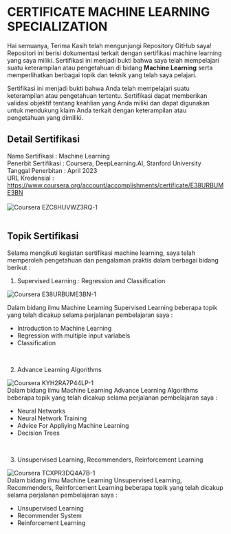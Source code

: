 # **CERTIFICATE MACHINE LEARNING SPECIALIZATION**

Hai semuanya, Terima Kasih telah mengunjungi Repository GitHub saya!
Repositori ini berisi dokumentasi terkait dengan sertifikasi machine learning yang saya miliki. Sertifikasi ini menjadi bukti bahwa saya telah mempelajari suatu keterampilan atau pengetahuan di bidang **Machine Learning** serta memperlihatkan berbagai topik dan teknik yang telah saya pelajari.

Sertifikasi ini menjadi bukti bahwa Anda telah mempelajari suatu keterampilan atau pengetahuan tertentu. Sertifikasi dapat memberikan validasi objektif tentang keahlian yang Anda miliki dan dapat digunakan untuk mendukung klaim Anda terkait dengan keterampilan atau pengetahuan yang dimiliki.


## **Detail Sertifikasi**
Nama Sertifikasi : Machine Learning <br>
Penerbit Sertifikasi : Coursera, DeepLearning.AI, Stanford University <br>
Tanggal Penerbitan : April 2023 <br>
URL Kredensial : https://www.coursera.org/account/accomplishments/certificate/E38URBUME3BN <br>
<br>
![Coursera EZC8HUVWZ3RQ-1](https://user-images.githubusercontent.com/132868092/236731707-01f842dc-5cd4-462f-a00b-105e1e3f474b.png)
<br>
<br>
## **Topik Sertifikasi**
Selama mengikuti kegiatan sertifikasi machine learning, saya telah memperoleh pengetahuan dan pengalaman praktis dalam berbagai bidang berikut : <br>
1. Supervised Learning : Regression and Classification

![Coursera E38URBUME3BN-1](https://user-images.githubusercontent.com/132868092/236732521-61bcf52b-dad9-4d7f-bad0-30da1756d45b.png)
<br> 

Dalam bidang ilmu Machine Learning Supervised Learning beberapa topik yang telah dicakup selama perjalanan pembelajaran saya : <br>
- Introduction to Machine Learning
- Regression with multiple input variabels
- Classification
<br>

2. Advance Learning Algorithms

![Coursera KYH2RA7P44LP-1](https://user-images.githubusercontent.com/132868092/236732560-0aa186f2-3cf6-49c7-8654-400f19dbe563.png)
<br>
Dalam bidang ilmu Machine Learning Advance Learning Algorithms beberapa topik yang telah dicakup selama perjalanan pembelajaran saya : <br>
- Neural Networks
- Neural Network Training
- Advice For Appliying Machine Learning
- Decision Trees
<br>

3. Unsupervised Learning, Recommenders, Reinforcement Learning

![Coursera TCXPR3DQ4A7B-1](https://user-images.githubusercontent.com/132868092/236732585-b8ad9772-ff48-42a6-997d-9451fe3d980f.png)
<br> 
Dalam bidang ilmu Machine Learning Unsupervised Learning, Recommenders, Reinforcement Learning beberapa topik yang telah dicakup selama perjalanan pembelajaran saya : <br>
- Unsupervised Learning
- Recommender System 
- Reinforcement Learning

<br>
